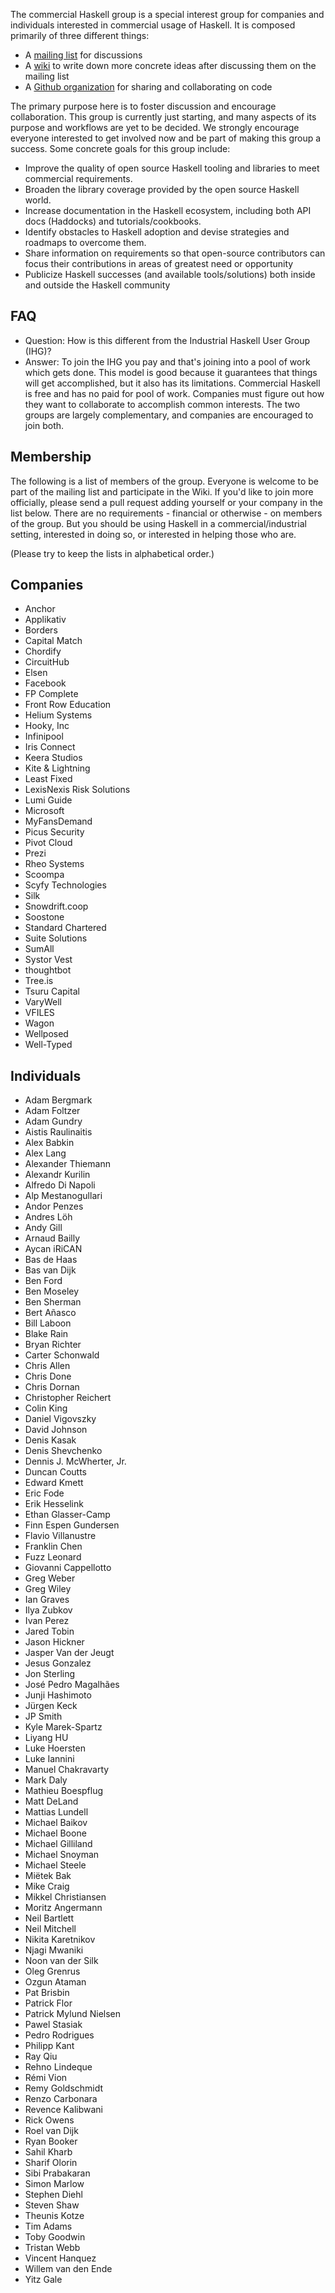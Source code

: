 The commercial Haskell group is a special interest group for companies and individuals interested in commercial usage of Haskell. It is composed primarily of three different things:

* A [mailing list](https://groups.google.com/d/forum/commercialhaskell) for discussions
* A [wiki](https://github.com/commercialhaskell/commercialhaskell/wiki) to write down more concrete ideas after discussing them on the mailing list
* A [Github organization](https://github.com/commercialhaskell) for sharing and collaborating on code

The primary purpose here is to foster discussion and encourage collaboration. This group is currently just starting, and many aspects of its purpose and workflows are yet to be decided. We strongly encourage everyone interested to get involved now and be part of making this group a success. Some concrete goals for this group include:

* Improve the quality of open source Haskell tooling and libraries to meet commercial requirements.
* Broaden the library coverage provided by the open source Haskell world.
* Increase documentation in the Haskell ecosystem, including both API docs (Haddocks) and tutorials/cookbooks.
* Identify obstacles to Haskell adoption and devise strategies and roadmaps to overcome them.
* Share information on requirements so that open-source contributors can focus their contributions in areas of greatest need or opportunity
* Publicize Haskell successes (and available tools/solutions) both inside and outside the Haskell community

## FAQ

  * Question: How is this different from the Industrial Haskell User Group (IHG)?
  * Answer: To join the IHG you pay and that's joining into a pool of work which gets done. This model is good because it guarantees that things will get accomplished, but it also has its limitations. Commercial Haskell is free and has no paid for pool of work. Companies must figure out how they want to collaborate to accomplish common interests. The two groups are largely complementary, and companies are encouraged to join both.


## Membership

The following is a list of members of the group. Everyone is welcome to be part of the mailing list and participate in the Wiki. If you'd like to join more officially, please send a pull request adding yourself or your company in the list below. There are no requirements - financial or otherwise - on members of the group. But you should be using Haskell in a commercial/industrial setting, interested in doing so, or interested in helping those who are.

(Please try to keep the lists in alphabetical order.)

## Companies

* Anchor
* Applikativ
* Borders
* Capital Match
* Chordify
* CircuitHub
* Elsen
* Facebook
* FP Complete
* Front Row Education
* Helium Systems
* Hooky, Inc
* Infinipool
* Iris Connect
* Keera Studios
* Kite & Lightning
* Least Fixed
* LexisNexis Risk Solutions
* Lumi Guide
* Microsoft
* MyFansDemand
* Picus Security
* Pivot Cloud
* Prezi
* Rheo Systems
* Scoompa
* Scyfy Technologies
* Silk
* Snowdrift.coop
* Soostone
* Standard Chartered
* Suite Solutions
* SumAll
* Systor Vest
* thoughtbot
* Tree.is
* Tsuru Capital
* VaryWell
* VFILES
* Wagon
* Wellposed
* Well-Typed

## Individuals

* Adam Bergmark
* Adam Foltzer
* Adam Gundry
* Aistis Raulinaitis
* Alex Babkin
* Alex Lang
* Alexander Thiemann
* Alexandr Kurilin
* Alfredo Di Napoli
* Alp Mestanogullari
* Andor Penzes
* Andres Löh
* Andy Gill
* Arnaud Bailly
* Aycan iRiCAN
* Bas de Haas
* Bas van Dijk
* Ben Ford
* Ben Moseley
* Ben Sherman
* Bert Añasco
* Bill Laboon
* Blake Rain
* Bryan Richter
* Carter Schonwald
* Chris Allen
* Chris Done
* Chris Dornan
* Christopher Reichert
* Colin King
* Daniel Vigovszky
* David Johnson
* Denis Kasak
* Denis Shevchenko
* Dennis J. McWherter, Jr.
* Duncan Coutts
* Edward Kmett
* Eric Fode
* Erik Hesselink
* Ethan Glasser-Camp
* Finn Espen Gundersen
* Flavio Villanustre
* Franklin Chen
* Fuzz Leonard
* Giovanni Cappellotto
* Greg Weber
* Greg Wiley
* Ian Graves
* Ilya Zubkov
* Ivan Perez
* Jared Tobin
* Jason Hickner
* Jasper Van der Jeugt
* Jesus Gonzalez
* Jon Sterling
* José Pedro Magalhães
* Junji Hashimoto
* Jürgen Keck
* JP Smith
* Kyle Marek-Spartz
* Liyang HU
* Luke Hoersten
* Luke Iannini
* Manuel Chakravarty
* Mark Daly
* Mathieu Boespflug
* Matt DeLand
* Mattias Lundell
* Michael Baikov
* Michael Boone
* Michael Gilliland
* Michael Snoyman
* Michael Steele
* Miëtek Bak
* Mike Craig
* Mikkel Christiansen
* Moritz Angermann
* Neil Bartlett
* Neil Mitchell
* Nikita Karetnikov
* Njagi Mwaniki
* Noon van der Silk
* Oleg Grenrus
* Ozgun Ataman
* Pat Brisbin
* Patrick Flor
* Patrick Mylund Nielsen
* Pawel Stasiak
* Pedro Rodrigues
* Philipp Kant
* Ray Qiu
* Rehno Lindeque
* Rémi Vion
* Remy Goldschmidt
* Renzo Carbonara
* Revence Kalibwani
* Rick Owens
* Roel van Dijk
* Ryan Booker
* Sahil Kharb
* Sharif Olorin
* Sibi Prabakaran
* Simon Marlow
* Stephen Diehl
* Steven Shaw
* Theunis Kotze
* Tim Adams
* Toby Goodwin
* Tristan Webb
* Vincent Hanquez
* Willem van den Ende
* Yitz Gale
